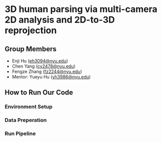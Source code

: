 # 3D human parsing via multi-camera 2D analysis and 2D-to-3D reprojection

## Group Members
- Enji Hu (eh3094@nyu.edu)
- Chen Yang (cy2478@nyu.edu)
- Fengze Zhang (fz2244@nyu.edu)
- Mentor: Yueyu Hu (yh3986@nyu.edu)

## How to Run Our Code
### Environment Setup
### Data Preperation
### Run Pipeline
